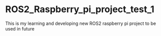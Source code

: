 # ROS2_Raspberry_pi_project_test_1
This is my learning and developing new ROS2 raspberry pi project to be used in future 
